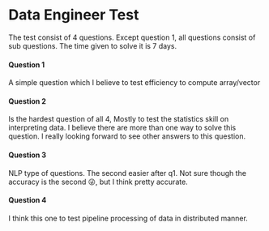 # Data Engineer Test


The test consist of 4 questions. Except question 1, all questions consist of sub questions. The time given to solve it 
is 7 days. 

#### Question 1
A simple question which I believe to test efficiency to compute array/vector

#### Question 2
Is the hardest question of all 4, Mostly to test the statistics skill on interpreting data. I believe there are more 
than one way
to solve this question. I really looking forward to see other answers to this question.

#### Question 3
NLP type of questions. The second easier after q1. Not sure though the accuracy is the second 😜, but I think pretty accurate.

#### Question 4
I think this one to test pipeline processing of data in distributed manner.
